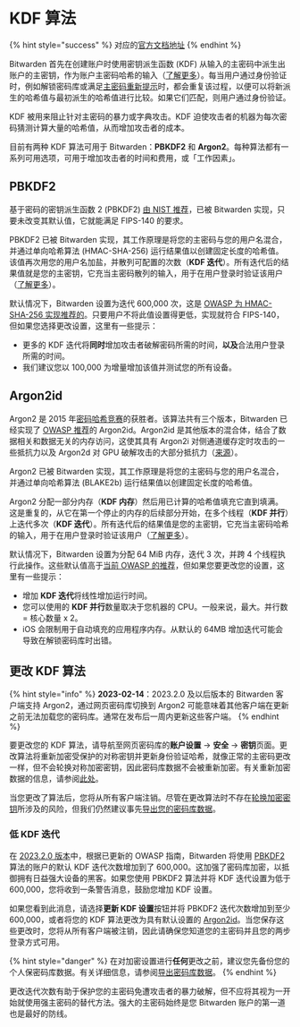 # KDF 算法

{% hint style="success" %}
对应的[官方文档地址](https://bitwarden.com/help/kdf-algorithms/)
{% endhint %}

Bitwarden 首先在创建账户时使用密钥派生函数 (KDF) 从输入的主密码中派生出账户的主密钥，作为账户主密码哈希的输入（[了解更多](bitwarden-security-whitepaper.md#overview-of-the-master-password-hashing-key-derivation-and-encryption-process)）。每当用户通过身份验证时，例如解锁密码库或满足[主密码重新提示](../your-vault/vault-items.md#protect-individual-items)时，都会重复该过程，以便可以将新派生的哈希值与最初派生的哈希值进行比较。如果它们匹配，则用户通过身份验证。

KDF 被用来阻止针对主密码的暴力或字典攻击。KDF 迫使攻击者的机器为每次密码猜测计算大量的哈希值，从而增加攻击者的成本。

目前有两种 KDF 算法可用于 Bitwarden：**PBKDF2** 和 **Argon2**。每种算法都有一系列可用选项，可用于增加攻击者的时间和费用，或「工作因素」。

## PBKDF2

基于密码的密钥派生函数 2 (PBKDF2) [由 NIST 推荐](https://pages.nist.gov/800-63-3/sp800-63b.html#memsecretver)，已被 Bitwarden 实现，只要未改变其默认值，它就能满足 FIPS-140 的要求。

PBKDF2 已被 Bitwarden 实现，其工作原理是将您的主密码与您的用户名混合，并通过单向哈希算法 (HMAC-SHA-256) 运行结果值以创建固定长度的哈希值。该值再次用您的用户名加盐，并散列可配置的次数（**KDF 迭代**）。所有迭代后的结果值就是您的主密钥，它充当主密码散列的输入，用于在用户登录时验证该用户（[了解更多](bitwarden-security-whitepaper.md#overview-of-the-master-password-hashing-key-derivation-and-encryption-process)）。

默认情况下，Bitwarden 设置为迭代 600,000 次，这是 [OWASP 为 HMAC-SHA-256 实现推荐的](https://cheatsheetseries.owasp.org/cheatsheets/Password_Storage_Cheat_Sheet.html#pbkdf2)。只要用户不将此值设置得更低，实现就符合 FIPS-140，但如果您选择更改设置，这里有一些提示：

* 更多的 KDF 迭代将**同时**增加攻击者破解密码所需的时间，**以及**合法用户登录所需的时间。
* 我们建议您以 100,000 为增量增加该值并测试您的所有设备。

## Argon2id

Argon2 是 2015 年[密码哈希竞赛](https://www.password-hashing.net/)的获胜者。该算法共有三个版本，Bitwarden 已经实现了 [OWASP 推荐](https://cheatsheetseries.owasp.org/cheatsheets/Password_Storage_Cheat_Sheet.html)的 Argon2id。Argon2id 是其他版本的混合体，结合了数据相关和数据无关的内存访问，这使其具有 Argon2i 对侧通道缓存定时攻击的一些抵抗力以及 Argon2d 对 GPU 破解攻击的大部分抵抗力（[来源](https://github.com/p-h-c/phc-winner-argon2)）。

Argon2 已被 Bitwarden 实现，其工作原理是将您的主密码与您的用户名混合，并通过单向哈希算法 (BLAKE2b) 运行结果值以创建固定长度的哈希值。

Argon2 分配一部分内存（**KDF 内存**）然后用已计算的哈希值填充它直到填满。这是重复的，从它在第一个停止的内存的后续部分开始，在多个线程（**KDF 并行**）上迭代多次（**KDF 迭代**）。所有迭代后的结果值是您的主密钥，它充当主密码哈希的输入，用于在用户登录时验证该用户（[了解更多](bitwarden-security-whitepaper.md#overview-of-the-master-password-hashing-key-derivation-and-encryption-process)）。

默认情况下，Bitwarden 设置为分配 64 MiB 内存，迭代 3 次，并跨 4 个线程执行此操作。这些默认值高于[当前 OWASP 的推荐](https://cheatsheetseries.owasp.org/cheatsheets/Password_Storage_Cheat_Sheet.html#introduction)，但如果您要更改您的设置，这里有一些提示：

* 增加 **KDF 迭代**将线性增加运行时间。
* 您可以使用的 **KDF 并行**数量取决于您机器的 CPU。一般来说，最大。并行数 = 核心数量 x 2。
* iOS 会限制用于自动填充的应用程序内存。从默认的 64MB 增加迭代可能会导致在解锁密码库时出错。

## 更改 KDF 算法 <a href="#changing-kdf-algorithm" id="changing-kdf-algorithm"></a>

{% hint style="info" %}
**2023-02-14**：2023.2.0 及以后版本的 Bitwarden 客户端支持 Argon2，通过网页密码库切换到 Argon2 可能意味着其他客户端在更新之前无法加载您的密码库。通常在发布后一周内更新这些客户端。
{% endhint %}

要更改您的 KDF 算法，请导航至网页密码库的**账户设置** → **安全** → **密钥**页面。更改算法将重新加密受保护的对称密钥并更新身份验证哈希，就像正常的主密码更改一样，但不会轮换对称加密密钥，因此密码库数据不会被重新加密。有关重新加密数据的信息，请参阅[此处](account-encryption-key.md)。

当您更改了算法后，您将从所有客户端注销。尽管在更改算法时不存在[轮换加密密钥](account-encryption-key.md)所涉及的风险，但我们仍然建议事先[导出您的密码库数据](../import-export/export-vault-data.md)。

### 低 KDF 迭代 <a href="#low-kdf-iterations" id="low-kdf-iterations"></a>

在 [2023.2.0 版本](https://bitwarden.com/help/releasenotes/#202320)中，根据已更新的 OWASP 指南，Bitwarden 将使用 [PBKDF2](https://bitwarden.atlassian.net/jira/software/projects/DHCTW/issues/DHCTW-956?jql=project%20%3D%20%22DHCTW%22%20AND%20statusCategory%20%3D%20%22Done%22%20AND%20text%20~%20%22kdf%22%20ORDER%20BY%20created%20DESC\&referrer=agility) 算法的账户的默认 KDF 迭代次数增加到了 600,000。这加强了密码库加密，以抵御拥有日益强大设备的黑客。如果您使用 PBKDF2 算法并将 KDF 迭代设置为低于 600,000，您将收到一条警告消息，鼓励您增加 KDF 设置。

如果您看到此消息，请选择**更新 KDF 设置**按钮并将 PBKDF2 迭代次数增加到至少 600,000，或者将您的 KDF 算法更改为具有默认设置的 [Argon2id](https://bitwarden.atlassian.net/jira/software/projects/DHCTW/issues/DHCTW-956?jql=project%20%3D%20%22DHCTW%22%20AND%20statusCategory%20%3D%20%22Done%22%20AND%20text%20~%20%22kdf%22%20ORDER%20BY%20created%20DESC\&referrer=agility)。当您保存这些更改时，您将从所有客户端被注销，因此请确保您知道您的主密码并且您的两步登录方式可用。

{% hint style="danger" %}
在对加密设置进行**任何**更改之前，建议您先备份您的个人保密码库数据。有关详细信息，请参阅[导出密码库数据](../import-export/export-vault-data.md)。
{% endhint %}

更改迭代次数有助于保护您的主密码免遭攻击者的暴力破解，但不应将其视为一开始就使用强主密码的替代方法。强大的主密码始终是您 Bitwarden 账户的第一道也是最好的防线。
